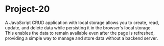 # Project-20
A JavaScript CRUD application with local storage allows you to create, read, update, and delete data while persisting it in the browser's local storage. This enables the data to remain available even after the page is refreshed, providing a simple way to manage and store data without a backend server.
